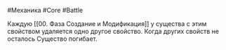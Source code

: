 #Механика  #Core  #Battle 

Каждую [[00. Фаза Создание и Модификация]] у существа с этим свойством удаляется одно другое свойство. Когда других свойств не осталось Существо погибает.
